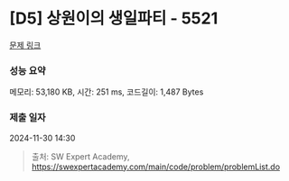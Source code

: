 # [D5] 상원이의 생일파티 - 5521 

[문제 링크](https://swexpertacademy.com/main/code/problem/problemDetail.do?contestProbId=AWWO3kT6F2oDFAV4) 

### 성능 요약

메모리: 53,180 KB, 시간: 251 ms, 코드길이: 1,487 Bytes

### 제출 일자

2024-11-30 14:30



> 출처: SW Expert Academy, https://swexpertacademy.com/main/code/problem/problemList.do